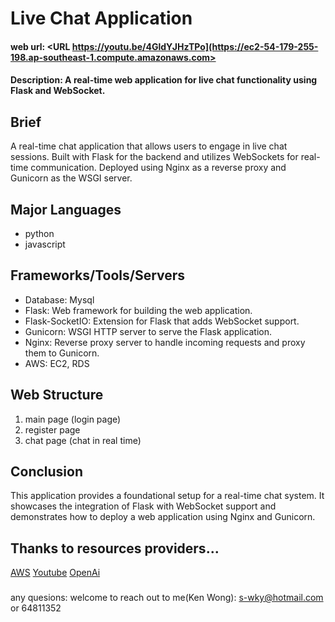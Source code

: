# Live Chat Application
#### web url:  <URL https://youtu.be/4GldYJHzTPo](https://ec2-54-179-255-198.ap-southeast-1.compute.amazonaws.com>
#### Description: A real-time web application for live chat functionality using Flask and WebSocket.

## Brief
A real-time chat application that allows users to engage in live chat sessions. Built with Flask for the backend and utilizes WebSockets for real-time communication. Deployed using Nginx as a reverse proxy and Gunicorn as the WSGI server.

## Major Languages
* python
* javascript

## Frameworks/Tools/Servers
* Database: Mysql
* Flask: Web framework for building the web application.
* Flask-SocketIO: Extension for Flask that adds WebSocket support.
* Gunicorn: WSGI HTTP server to serve the Flask application.
* Nginx: Reverse proxy server to handle incoming requests and proxy them to Gunicorn.
* AWS: EC2, RDS

## Web Structure
1. main page (login page)
2. register page
3. chat page (chat in real time)

## Conclusion
This application provides a foundational setup for a real-time chat system. It showcases the integration of Flask with WebSocket support and demonstrates how to deploy a web application using Nginx and Gunicorn.

## Thanks to resources providers...
[AWS]([https://www.nasa.gov/](https://aws.amazon.com/free/?gclid=Cj0KCQjw7ZO0BhDYARIsAFttkCg-qWwdppD0QAE1nJr44Dn3Jils4ekNcvp4ilU6wRkZe4EXjnjBWrwaAuYnEALw_wcB&trk=271cba8e-0851-4281-b5f0-6e0928ee8ee8&sc_channel=ps&ef_id=Cj0KCQjw7ZO0BhDYARIsAFttkCg-qWwdppD0QAE1nJr44Dn3Jils4ekNcvp4ilU6wRkZe4EXjnjBWrwaAuYnEALw_wcB:G:s&s_kwcid=AL!4422!3!639556447589!e!!g!!aws!19147836453!144195989916))
[Youtube](https://www.youtube.com/)
[OpenAi](https://openai.com/)

###
any quesions: welcome to reach out to me(Ken Wong): s-wky@hotmail.com or 64811352

